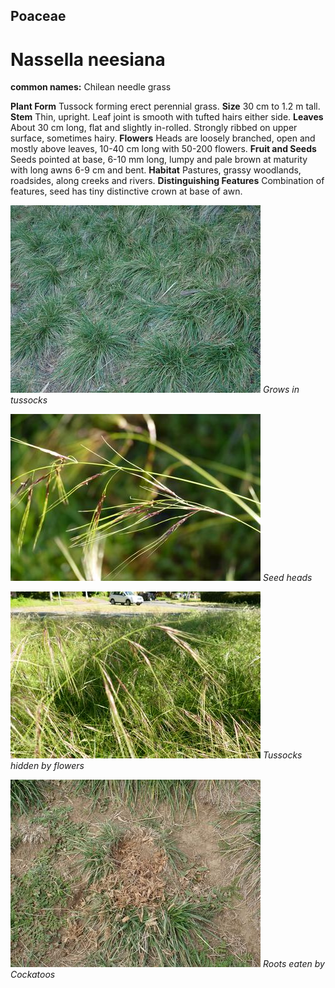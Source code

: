 ## Poaceae
# Nassella neesiana
**common names:** Chilean needle grass

**Plant Form** Tussock forming erect perennial grass. **Size** 30 cm to 1.2 m tall. **Stem** Thin, upright. Leaf joint is smooth with tufted hairs either side. **Leaves** About 30 cm long, flat and slightly in-rolled. Strongly ribbed on upper surface, sometimes hairy. **Flowers** Heads are loosely branched, open and mostly above leaves, 10-40 cm long with 50-200 flowers. **Fruit and Seeds** Seeds pointed at base, 6-10 mm long, lumpy and pale brown at maturity with long awns 6-9 cm and bent. **Habitat** Pastures, grassy woodlands, roadsides, along creeks and rivers. **Distinguishing Features** Combination of features, seed has tiny distinctive crown at base of awn.


![Grows in tussocks](1627_PA111633.jpg)
   *Grows in tussocks* 

![Seed heads](8063_P6870384.jpg)
   *Seed heads* 

![Tussocks hidden by flowers](8071_P6870392.jpg)
   *Tussocks hidden by flowers* 

![Roots eaten by Cockatoos](3124_P6163443.jpg)
   *Roots eaten by Cockatoos* 

